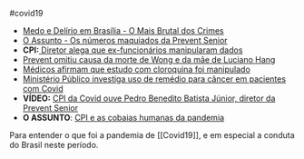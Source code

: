  #covid19

- [Medo e Delírio em Brasília - O Mais Brutal dos Crimes](https://www.central3.com.br/dia-997-o-mais-brutal-dos-crimes-22-09-21/)
- [O Assunto - Os números maquiados da Prevent Senior](https://g1.globo.com/podcast/o-assunto/noticia/2021/09/24/o-assunto-545-os-numeros-maquiados-da-prevent-senior.ghtml)
- **CPI:**[ Diretor alega que ex-funcionários manipularam dados](https://g1.globo.com/politica/cpi-da-covid/noticia/2021/09/22/cpi-diretor-da-prevent-confirma-modificacao-em-codigo-de-diagnostico-da-covid-senadores-falam-em-crime.ghtml)
- [Prevent omitiu causa da morte de Wong e da mãe de Luciano Hang](https://g1.globo.com/sp/sao-paulo/noticia/2021/09/22/prevent-senior-omitiu-covid-como-causa-da-morte-de-medico-anthony-wong-e-da-mae-de-luciano-hang.ghtml)
- [Médicos afirmam que estudo com cloroquina foi manipulado](https://g1.globo.com/sp/sao-paulo/noticia/2021/09/16/investigada-na-cpi-da-covid-prevent-senior-ocultou-mortes-em-estudo-sobre-cloroquina-apoiado-por-bolsonaro.ghtml)
- [Ministério Público investiga uso de remédio para câncer em pacientes com Covid](https://g1.globo.com/jornal-nacional/noticia/2021/09/21/mp-investiga-prevent-senior-por-uso-sem-autorizacao-de-remedio-para-cancer-em-pacientes-com-covid.ghtml)
- **VÍDEO:** [CPI da Covid ouve Pedro Benedito Batista Júnior, diretor da Prevent Senior](https://g1.globo.com/globonews/playlist/videos-diretor-da-prevent-senior-presta-depoimento-a-cpi-da-covid.ghtml)
- **O ASSUNTO**: [CPI e as cobaias humanas da pandemia](https://g1.globo.com/podcast/o-assunto/noticia/2021/09/17/o-assunto-540-cpi-e-as-cobaias-humanas-da-pandemia.ghtml)



Para entender o que foi a pandemia de [[Covid19]], e em especial a conduta do Brasil neste período. 